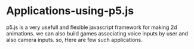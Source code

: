 # Applications-using-p5.js
p5.js is a very usefull and flexible javascript framework for making 2d animations. we can also build games associating voice inputs by user and also camera inputs. so, Here are few such applications. 
